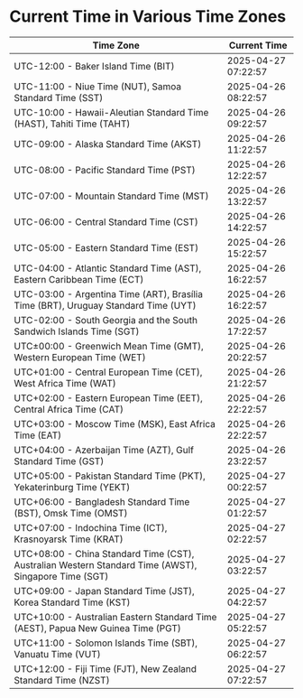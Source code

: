 # Current Time in Various Time Zones

| Time Zone | Current Time |
|-----------|--------------|
| UTC-12:00 - Baker Island Time (BIT) | 2025-04-27 07:22:57 |
| UTC-11:00 - Niue Time (NUT), Samoa Standard Time (SST) | 2025-04-26 08:22:57 |
| UTC-10:00 - Hawaii-Aleutian Standard Time (HAST), Tahiti Time (TAHT) | 2025-04-26 09:22:57 |
| UTC-09:00 - Alaska Standard Time (AKST) | 2025-04-26 11:22:57 |
| UTC-08:00 - Pacific Standard Time (PST) | 2025-04-26 12:22:57 |
| UTC-07:00 - Mountain Standard Time (MST) | 2025-04-26 13:22:57 |
| UTC-06:00 - Central Standard Time (CST) | 2025-04-26 14:22:57 |
| UTC-05:00 - Eastern Standard Time (EST) | 2025-04-26 15:22:57 |
| UTC-04:00 - Atlantic Standard Time (AST), Eastern Caribbean Time (ECT) | 2025-04-26 16:22:57 |
| UTC-03:00 - Argentina Time (ART), Brasília Time (BRT), Uruguay Standard Time (UYT) | 2025-04-26 16:22:57 |
| UTC-02:00 - South Georgia and the South Sandwich Islands Time (SGT) | 2025-04-26 17:22:57 |
| UTC±00:00 - Greenwich Mean Time (GMT), Western European Time (WET) | 2025-04-26 20:22:57 |
| UTC+01:00 - Central European Time (CET), West Africa Time (WAT) | 2025-04-26 21:22:57 |
| UTC+02:00 - Eastern European Time (EET), Central Africa Time (CAT) | 2025-04-26 22:22:57 |
| UTC+03:00 - Moscow Time (MSK), East Africa Time (EAT) | 2025-04-26 22:22:57 |
| UTC+04:00 - Azerbaijan Time (AZT), Gulf Standard Time (GST) | 2025-04-26 23:22:57 |
| UTC+05:00 - Pakistan Standard Time (PKT), Yekaterinburg Time (YEKT) | 2025-04-27 00:22:57 |
| UTC+06:00 - Bangladesh Standard Time (BST), Omsk Time (OMST) | 2025-04-27 01:22:57 |
| UTC+07:00 - Indochina Time (ICT), Krasnoyarsk Time (KRAT) | 2025-04-27 02:22:57 |
| UTC+08:00 - China Standard Time (CST), Australian Western Standard Time (AWST), Singapore Time (SGT) | 2025-04-27 03:22:57 |
| UTC+09:00 - Japan Standard Time (JST), Korea Standard Time (KST) | 2025-04-27 04:22:57 |
| UTC+10:00 - Australian Eastern Standard Time (AEST), Papua New Guinea Time (PGT) | 2025-04-27 05:22:57 |
| UTC+11:00 - Solomon Islands Time (SBT), Vanuatu Time (VUT) | 2025-04-27 06:22:57 |
| UTC+12:00 - Fiji Time (FJT), New Zealand Standard Time (NZST) | 2025-04-27 07:22:57 |
